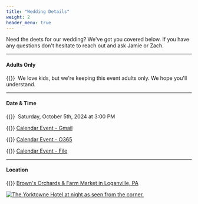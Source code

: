 ```yaml
---
title: "Wedding Details"
weight: 2
header_menu: true
---
```


Need the deets for our wedding? We've got you covered below. If you have any questions don't hesitate to reach out and ask Jamie or Zach.
___

#### Adults Only
{{<icon class="fa fa-ban">}}&nbsp;
We love kids, but we're keeping this event adults only. We hope you'll understand.
___

#### Date & Time
{{<icon class="fa fa-clock">}}&nbsp; Saturday, October 5th, 2024 at 3:00 PM

{{<icon class="fa fa-calendar">}}&nbsp;[Calendar Event - Gmail](https://calendar.google.com/calendar/render?action=TEMPLATE&dates=20241005%2F20241006&details=Jamie%20%26%20Zach%20are%20tying%20the%20knot%20on%20October%205th%2C%202024%20in%20Loganville%2C%20PA.&location=Loganville%2C%20PA&text=Jamie%20%26%20Zach%27s%20Wedding)

{{<icon class="fa fa-calendar">}}&nbsp;[Calendar Event - O365](https://outlook.office.com/calendar/0/action/compose?allday=true&body=Jamie%20%26%20Zach%20are%20tying%20the%20knot%20on%20October%205th%2C%202024%20in%20Loganville%2C%20PA.&enddt=2024-10-06T18%3A45%3A00&location=Loganville%2C%20PA&path=%2Fcalendar%2Faction%2Fcompose&rru=addevent&startdt=2024-10-05T18%3A45%3A00&subject=Jamie%20%26%20Zach%27s%20Wedding)

{{<icon class="fa fa-calendar">}}&nbsp;[Calendar Event - File](calendar/jamie_zach_wedding_event.ics)
___

#### Location
{{<icon class="fa fa-map-marker">}} [Brown's Orchards & Farm Market in Loganville, PA](https://maps.app.goo.gl/QMDsuHX1YsMJ7FaH9)

[![The Yorktowne Hotel at night as seen from the corner.](images/venue.jpeg)](https://maps.app.goo.gl/QMDsuHX1YsMJ7FaH9)
